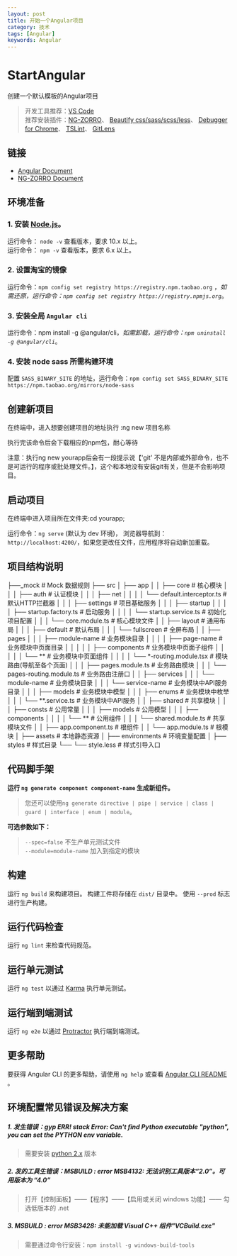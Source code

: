 ```yaml
---
layout: post
title: 开始一个Angular项目
category: 技术
tags: [Angular]
keywords: Angular
---
```


# StartAngular
创建一个默认模板的Angular项目

> 开发工具推荐：[VS Code](https://code.visualstudio.com)  
> 推荐安装插件：[NG-ZORRO](https://marketplace.visualstudio.com/items?itemName=cipchk.ng-zorro-vscode)、
> [Beautify css/sass/scss/less](https://marketplace.visualstudio.com/items?itemName=michelemelluso.code-beautifier)、
> [Debugger for Chrome](https://marketplace.visualstudio.com/items?itemName=msjsdiag.debugger-for-chrome)、
> [TSLint](https://marketplace.visualstudio.com/items?itemName=ms-vscode.vscode-typescript-tslint-plugin)、
> [GitLens](https://marketplace.visualstudio.com/items?itemName=eamodio.gitlens)

## 链接

- [Angular Document](https://www.angular.cn/guide/quickstart)
- [NG-ZORRO Document](https://ng.ant.design/docs/introduce/zh)

## 环境准备

### 1. 安装 [Node.js](https://nodejs.org/en/download/)。

运行命令： `node -v` 查看版本，要求 10.x 以上。  
运行命令： `npm -v` 查看版本，要求 6.x 以上。

### 2. 设置淘宝的镜像

运行命令：`npm config set registry https://registry.npm.taobao.org` ，_如需还原，运行命令：`npm config set registry https://registry.npmjs.org`_。

### 3. 安装全局 `Angular cli`

运行命令：npm install -g @angular/cli，_如需卸载，运行命令：`npm uninstall -g @angular/cli`_。

### 4. 安装 node sass 所需构建环境 

配置 `SASS_BINARY_SITE` 的地址，运行命令：`npm config set SASS_BINARY_SITE https://npm.taobao.org/mirrors/node-sass`

## 创建新项目

在终端中，进入想要创建项目的地址执行 :ng new 项目名称

执行完该命令后会下载相应的npm包，耐心等待

注意：执行ng new yourapp后会有一段提示说【'git' 不是内部或外部命令，也不是可运行的程序或批处理文件。】，这个和本地没有安装git有关，但是不会影响项目。

## 启动项目

在终端中进入项目所在文件夹:cd yourapp;

运行命令：`ng serve` (默认为 dev 环境)， 浏览器导航到：`http://localhost:4200/`，如果您更改任文件，应用程序将自动新加重载。

## 项目结构说明

├──_mock                                       # Mock 数据规则
├── src
│   ├── app
│   │   ├── core                                # 核心模块
│   │   │   ├── auth                            # 认证模块
│   │   │   ├── net
│   │   │   │   └── default.interceptor.ts      # 默认HTTP拦截器
│   │   │   ├── settings                        # 项目基础服务
│   │   │   ├── startup
│   │   │   │   ├── startup.factory.ts          # 启动服务
│   │   │   │   └── startup.service.ts          # 初始化项目配置
│   │   │   └── core.module.ts                  # 核心模块文件
│   │   ├── layout                              # 通用布局
│   │   │   ├── default                         # 默认布局
│   │   │   └── fullscreen                      # 全屏布局
│   │   ├── pages
│   │   │   ├── module-name                     # 业务模块目录
│   │   │   │   ├── page-name                   # 业务模块中页面目录
│   │   │   │   │   ├── components              # 业务模块中页面子组件
│   │   │   │   │   └── **                      # 业务模块中页面组件
│   │   │   │   └── *-routing.module.tsx        # 模块路由(导航至各个页面)
│   │   │   ├── pages.module.ts                 # 业务路由模块
│   │   │   └── pages-routing.module.ts         # 业务路由注册口
│   │   ├── services
│   │   │   └── module-name                     # 业务模块目录
│   │   │       └── service-name                # 业务模块中API服务目录
│   │   │           ├── models                  # 业务模块中模型
│   │   │           ├── enums                   # 业务模块中枚举
│   │   │           └── **.service.ts           # 业务模块中API服务
│   │   ├── shared                              # 共享模块
│   │   │   ├── consts                          # 公用常量
│   │   │   ├── models                          # 公用模型
│   │   │   ├── components
│   │   │   │   └── **                          # 公用组件
│   │   │   └── shared.module.ts                # 共享模块文件
│   │   ├── app.component.ts                    # 根组件
│   │   └── app.module.ts                       # 根模块
│   ├── assets                                  # 本地静态资源
│   ├── environments                            # 环境变量配置
│   ├── styles                                  # 样式目录
└── └── style.less                              # 样式引导入口


## 代码脚手架

**运行 `ng generate component component-name` 生成新组件。**

> 您还可以使用`ng generate directive | pipe | service | class | guard | interface | enum | module`。

**可选参数如下：**

> `--spec=false` 不生产单元测试文件  
> `--module=module-name` 加入到指定的模块

## 构建

运行 `ng build` 来构建项目。 构建工件将存储在 `dist/` 目录中。 使用 `--prod` 标志进行生产构建。

## 运行代码检查

运行 `ng lint` 来检查代码规范。

## 运行单元测试

运行 `ng test` 以通过 [Karma](https://karma-runner.github.io) 执行单元测试。

## 运行端到端测试

运行 `ng e2e` 以通过 [Protractor](http://www.protractortest.org/) 执行端到端测试。

## 更多帮助

要获得 Angular CLI 的更多帮助，请使用 `ng help` 或查看 [Angular CLI README](https://github.com/angular/angular-cli/blob/master/README.md) 。

## 环境配置常见错误及解决方案

##### 1. 发生错误：gyp ERR! stack Error: Can't find Python executable "python", you can set the PYTHON env variable.

> 需要安装 [python 2.x](https://www.python.org/downloads/) 版本

##### 2. 发的工具生错误：MSBUILD : error MSB4132: 无法识别工具版本“2.0”。可用版本为 “4.0”

> 打开【控制面板】——【程序】——【启用或关闭 windows 功能】—— 勾选低版本的 .net

##### 3. MSBUILD : error MSB3428: 未能加载 Visual C++ 组件"VCBuild.exe"

> 需要通过命令行安装：`npm install -g windows-build-tools`
